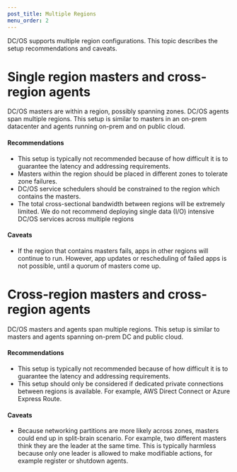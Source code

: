 ```yaml
---
post_title: Multiple Regions
menu_order: 2
---
```


DC/OS supports multiple region configurations. This topic describes the setup recommendations and caveats.

# Single region masters and cross-region agents 
DC/OS masters are within a region, possibly spanning zones. DC/OS agents span multiple regions. This setup is similar to masters in an on-prem datacenter and agents running on-prem and on public cloud. 

#### Recommendations

- This setup is typically not recommended because of how difficult it is to guarantee the latency and addressing requirements.
- Masters within the region should be placed in different zones to tolerate zone failures.
- DC/OS service schedulers should be constrained to the region which contains the masters.
- The total cross-sectional bandwidth between regions will be extremely limited. We do not recommend deploying single data (I/O) intensive DC/OS services across multiple regions

#### Caveats

- If the region that contains masters fails, apps in other regions will continue to run. However, app updates or rescheduling of failed apps is not possible, until a quorum of masters come up.


# Cross-region masters and cross-region agents 
DC/OS masters and agents span multiple regions. This setup is similar to masters and agents spanning on-prem DC and public cloud.

#### Recommendations

- This setup is typically not recommended because of how difficult it is to guarantee the latency and addressing requirements.
- This setup should only be considered if dedicated private connections between regions is available. For example, AWS Direct Connect or Azure Express Route.

#### Caveats

- Because networking partitions are more likely across zones, masters could end up in split-brain scenario. For example, two different masters think they are the leader at the same time. This is typically harmless because only one leader is allowed to make modifiable actions, for example register or shutdown agents.